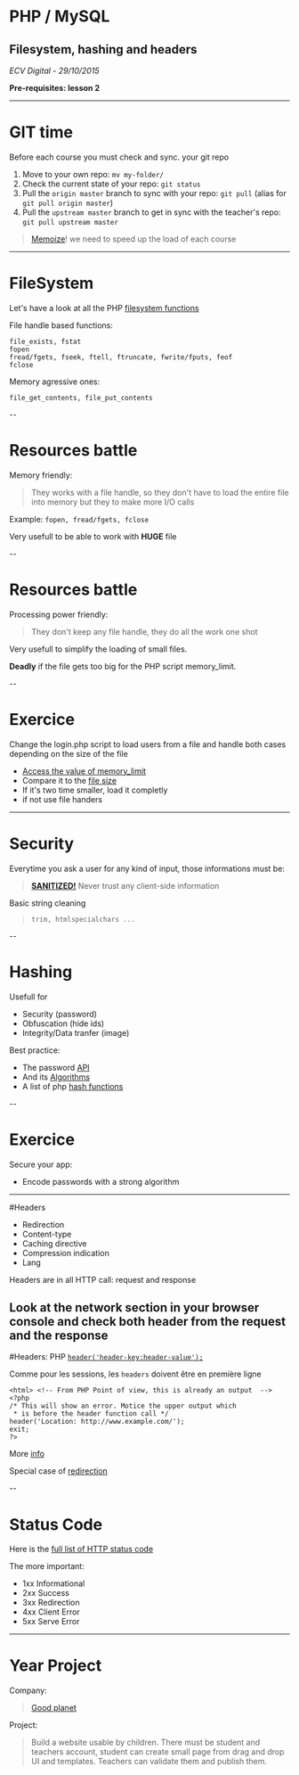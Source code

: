 # PHP / MySQL
## Filesystem, hashing and headers
*ECV Digital - 29/10/2015*

**Pre-requisites: lesson 2**

--- 
# GIT time
Before each course you must check and sync. your git repo
1. Move to your own repo: `mv my-folder/`
2. Check the current state of your repo: `git status`
2. Pull the `origin master` branch to sync with your repo: `git pull` (alias for `git pull origin master`)
3. Pull the `upstream master` branch to get in sync with the teacher's repo: `git pull upstream master`

> [Memoize](https://en.wikipedia.org/wiki/Memoization)<!-- .element: target="_blank" -->! we need to speed up the load of each course

---
# FileSystem
Let's have a look at all the PHP [filesystem functions](http://php.net/manual/en/book.filesystem.php) <!-- .element: target="_blank" -->

File handle based functions:
```
file_exists, fstat
fopen
fread/fgets, fseek, ftell, ftruncate, fwrite/fputs, feof
fclose
```

Memory agressive ones: 
```
file_get_contents, file_put_contents
```

--
# Resources battle

Memory friendly:
> They works with a file handle, so they don't have to load the entire file into memory but 
they to make more I/O calls

Example: `fopen, fread/fgets, fclose`

Very usefull to be able to work with **HUGE** file

--
# Resources battle
Processing power friendly:
> They don't keep any file handle, they do all the work one shot

Very usefull to simplify the loading of small files. 

**Deadly** if the file gets too big for the PHP script memory_limit.

--
# Exercice
Change the login.php script to load users from a file and handle both cases depending on the size of the file
- [Access the value of memory_limit](http://php.net/manual/en/function.ini-get.php) <!-- .element: target="_blank" -->
- Compare it to the [file size](http://php.net/manual/en/function.preg-match.php) <!-- .element: target="_blank" -->
- If it's two time smaller, load it completly
- if not use file handers

---
# Security
Everytime you ask a user for any kind of input, those informations must be:
> **[SANITIZED!](http://php.net/manual/en/ref.filter.php)** <!-- .element: target="_blank" -->
> Never trust any client-side information

Basic string cleaning 
> `trim, htmlspecialchars ...`

--
# Hashing
Usefull for
> 
- Security (password)
- Obfuscation (hide ids)
- Integrity/Data tranfer (image)

Best practice:
> 
- The password [API](http://php.net/manual/en/ref.password.php) <!-- .element: target="_blank" -->
- And its [Algorithms](http://php.net/manual/en/password.constants.php) <!-- .element: target="_blank" -->
- A list of php [hash functions](http://php.net/manual/en/ref.hash.php) <!-- .element: target="_blank" -->

--
# Exercice
Secure your app:
- Encode passwords with a strong algorithm

---
#Headers
> 
- Redirection
- Content-type
- Caching directive
- Compression indication
- Lang

Headers are in all HTTP call: request and response

Look at the network section in your browser console and check both header from the request and the response
--
#Headers: PHP
[`header('header-key:header-value');`](http://php.net/manual/fr/function.header.php) <!-- .element: target="_blank" -->

Comme pour les sessions, les `headers` doivent être en première ligne
```
<html> <!-- From PHP Point of view, this is already an output  -->
<?php
/* This will show an error. Motice the upper output which
 * is before the header function call */
header('Location: http://www.example.com/');
exit;
?>
```
More [info](http://stackoverflow.com/questions/8028957/how-to-fix-headers-already-sent-error-in-php)

Special case of [redirection](http://stackoverflow.com/questions/23993207/php-which-is-the-best-practise-of-header-location)

--
# Status Code
Here is the [full list of HTTP status code](https://en.wikipedia.org/wiki/List_of_HTTP_status_codes) <!-- .element: target="_blank" -->

The more important:
- 1xx Informational
- 2xx Success
- 3xx Redirection
- 4xx Client Error
- 5xx Serve Error

--- 
# Year Project
Company:
>[Good planet](http://www.goodplanet.org/) <!-- .element: target="_blank" -->

Project:
> Build a website usable by children. There must be student and teachers account, student can create small page from drag and drop UI and templates. Teachers can validate them and publish them.
